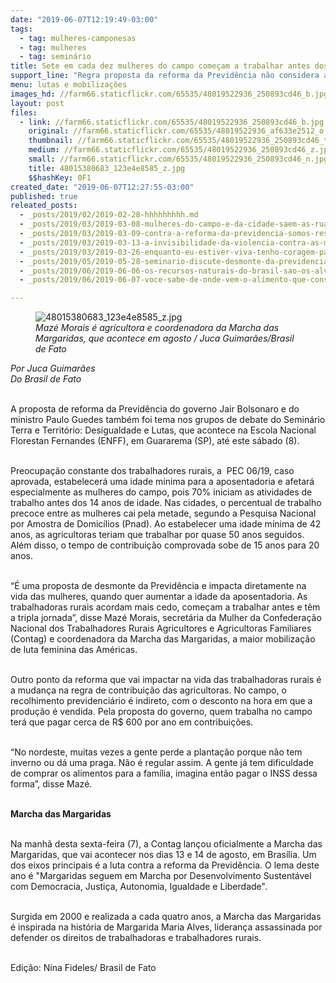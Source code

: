 ```yaml
---
date: "2019-06-07T12:19:49-03:00"
tags:
  - tag: mulheres-camponesas
  - tag: mulheres
  - tag: seminário
title: Sete em cada dez mulheres do campo começam a trabalhar antes dos 14 anos
support_line: "Regra proposta da reforma da Previdência não considera as desigualdades entre campo e cidade "
menu: lutas e mobilizações
images_hd: //farm66.staticflickr.com/65535/48019522936_250893cd46_b.jpg
layout: post
files:
  - link: //farm66.staticflickr.com/65535/48019522936_250893cd46_b.jpg
    original: //farm66.staticflickr.com/65535/48019522936_af633e2512_o.jpg
    thumbnail: //farm66.staticflickr.com/65535/48019522936_250893cd46_t.jpg
    medium: //farm66.staticflickr.com/65535/48019522936_250893cd46_z.jpg
    small: //farm66.staticflickr.com/65535/48019522936_250893cd46_n.jpg
    title: 48015380683_123e4e8585_z.jpg
    $$hashKey: 0F1
created_date: "2019-06-07T12:27:55-03:00"
published: true
releated_posts:
  - _posts/2019/02/2019-02-28-hhhhhhhhh.md
  - _posts/2019/03/2019-03-08-mulheres-do-campo-e-da-cidade-saem-as-ruas-de-todo-pais.md
  - _posts/2019/03/2019-03-09-contra-a-reforma-da-previdencia-somos-resistencia.md
  - _posts/2019/03/2019-03-13-a-invisibilidade-da-violencia-contra-as-mulheres-do-campo-e-das-florestas.md
  - _posts/2019/03/2019-03-26-enquanto-eu-estiver-viva-tenho-coragem-para-lutar.md
  - _posts/2019/05/2019-05-28-seminario-discute-desmonte-da-previdencia-com-religiosos-professores-e-movimentos-sociais.md
  - _posts/2019/06/2019-06-06-os-recursos-naturais-do-brasil-sao-os-alvos-do-capitalismo-em-crise-diz-stedile.md
  - _posts/2019/06/2019-06-07-voce-sabe-de-onde-vem-o-alimento-que-consome.md

---
```

<div class="author" itemprop="author" rel="author">
<figure class="image"><img alt="48015380683_123e4e8585_z.jpg" src="//farm66.staticflickr.com/65535/48019522936_250893cd46_b.jpg" />
<figcaption><em>Maz&eacute; Morais &eacute; agricultora e coordenadora da Marcha das Margaridas, que acontece em agosto / Juca Guimar&atilde;es/Brasil de Fato</em></figcaption>
</figure>
</div>

<div class="author" itemprop="author" rel="author"><em>Por Juca Guimar&atilde;es<br />
Do Brasil de Fato </em></div>

<p><br />
A proposta de reforma da Previd&ecirc;ncia do governo Jair Bolsonaro e do ministro Paulo Guedes tamb&eacute;m foi tema nos grupos de debate do Semin&aacute;rio Terra e Territ&oacute;rio: Desigualdade e Lutas, que acontece na Escola Nacional Florestan Fernandes (ENFF), em Guararema (SP), at&eacute; este s&aacute;bado (8).<br />
&nbsp;</p>

<p>Preocupa&ccedil;&atilde;o constante dos trabalhadores rurais, a&nbsp; PEC 06/19, caso aprovada, estabelecer&aacute; uma idade m&iacute;nima para a aposentadoria e afetar&aacute; especialmente as mulheres do campo, pois 70% iniciam as atividades de trabalho antes dos 14 anos de idade. Nas cidades, o percentual de trabalho precoce entre as mulheres cai pela metade, segundo a Pesquisa Nacional por Amostra de Domic&iacute;lios (Pnad). Ao estabelecer uma idade m&iacute;nima de 42 anos, as agricultoras teriam que trabalhar por quase 50 anos seguidos. Al&eacute;m disso, o tempo de contribui&ccedil;&atilde;o comprovada sobe de 15 anos para 20 anos.<br />
&nbsp;</p>

<p>&ldquo;&Eacute; uma proposta de desmonte da Previd&ecirc;ncia e impacta diretamente na vida das mulheres, quando quer aumentar a idade da aposentadoria. As trabalhadoras rurais acordam mais cedo, come&ccedil;am a trabalhar antes e t&ecirc;m a tripla jornada&rdquo;, disse Maz&eacute; Morais, secret&aacute;ria da Mulher da Confedera&ccedil;&atilde;o Nacional dos Trabalhadores Rurais Agricultores e Agricultoras Familiares (Contag) e coordenadora da Marcha das Margaridas, a maior mobiliza&ccedil;&atilde;o de luta feminina das Am&eacute;ricas.<br />
&nbsp;</p>

<p>Outro ponto da reforma que vai impactar na vida das trabalhadoras rurais &eacute; a mudan&ccedil;a na regra de contribui&ccedil;&atilde;o das agricultoras. No campo, o recolhimento previdenci&aacute;rio &eacute; indireto, com o desconto na hora em que a produ&ccedil;&atilde;o &eacute; vendida. Pela proposta do governo, quem trabalha no campo ter&aacute; que pagar cerca de R$ 600 por ano em contribui&ccedil;&otilde;es.<br />
&nbsp;</p>

<p>&ldquo;No nordeste, muitas vezes a gente perde a planta&ccedil;&atilde;o porque n&atilde;o tem inverno ou d&aacute; uma praga. N&atilde;o &eacute; regular assim. A gente j&aacute; tem dificuldade de comprar os alimentos para a fam&iacute;lia, imagina ent&atilde;o pagar o INSS dessa forma&rdquo;, disse Maz&eacute;.<br />
&nbsp;</p>

<p><strong>Marcha das Margaridas</strong><br />
&nbsp;</p>

<p>Na manh&atilde; desta sexta-feira (7), a Contag lan&ccedil;ou oficialmente a Marcha das Margaridas, que vai acontecer nos dias 13 e 14 de agosto, em Bras&iacute;lia. Um dos eixos principais &eacute; a luta contra a reforma da Previd&ecirc;ncia. O lema deste ano &eacute; &quot;Margaridas seguem em Marcha por Desenvolvimento Sustent&aacute;vel com Democracia, Justi&ccedil;a, Autonomia, Igualdade e Liberdade&quot;.</p>

<p><br />
Surgida em 2000 e realizada a cada quatro anos, a Marcha das Margaridas &eacute; inspirada na hist&oacute;ria de Margarida Maria Alves, lideran&ccedil;a assassinada por defender os direitos de trabalhadoras e trabalhadores rurais.</p>

<p><br />
Edi&ccedil;&atilde;o: Nina Fideles/ Brasil de Fato</p>
